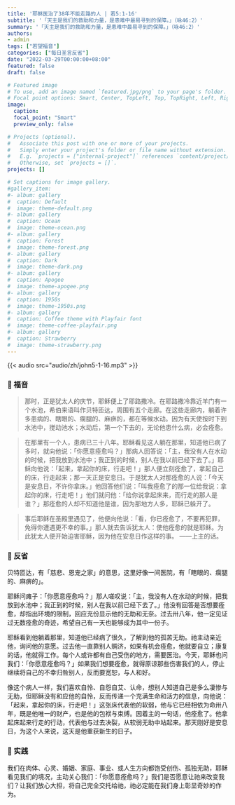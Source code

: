 ```yaml
---
title: '耶稣医治了38年不能走路的人 | 若5:1-16'
subtitle: '「天主是我们的救助和力量，是患难中最易寻到的保障。」（咏46:2）'
summary: '「天主是我们的救助和力量，是患难中最易寻到的保障。」（咏46:2）'
authors:
- admin
tags: ["若望福音"]
categories: ["每日圣言反省"]
date: "2022-03-29T00:00:00+08:00"
featured: false
draft: false

# Featured image
# To use, add an image named `featured.jpg/png` to your page's folder.
# Focal point options: Smart, Center, TopLeft, Top, TopRight, Left, Right, BottomLeft, Bottom, BottomRight
image:
  caption:
  focal_point: "Smart"
  preview_only: false

# Projects (optional).
#   Associate this post with one or more of your projects.
#   Simply enter your project's folder or file name without extension.
#   E.g. `projects = ["internal-project"]` references `content/project/deep-learning/index.md`.
#   Otherwise, set `projects = []`.
projects: []

# Set captions for image gallery.
#gallery_item:
#- album: gallery
#  caption: Default
#  image: theme-default.png
#- album: gallery
#  caption: Ocean
#  image: theme-ocean.png
#- album: gallery
#  caption: Forest
#  image: theme-forest.png
#- album: gallery
#  caption: Dark
#  image: theme-dark.png
#- album: gallery
#  caption: Apogee
#  image: theme-apogee.png
#- album: gallery
#  caption: 1950s
#  image: theme-1950s.png
#- album: gallery
#  caption: Coffee theme with Playfair font
#  image: theme-coffee-playfair.png
#- album: gallery
#  caption: Strawberry
#  image: theme-strawberry.png
---
```


{{< audio src="audio/zh/john5-1-16.mp3" >}}

### :love_letter: 福音
> 那时，正是犹太人的庆节，耶稣便上了耶路撒冷。在耶路撒冷靠近羊门有一个水池，希伯来语叫作贝特匝达，周围有五个走廊。在这些走廊内，躺着许多患病的、瞎眼的、瘸腿的、麻痹的，都在等候水动。因为有天使按时下到水池中，搅动池水；水动后，第一个下去的，无论他患什么病，必会痊愈。

> 在那里有一个人，患病已三十八年。耶稣看见这人躺在那里，知道他已病了多时，就向他说：「你愿意痊愈吗？」那病人回答说：「主，我没有人在水动的时候，把我放到水池中；我正到的时候，别人在我以前已经下去了。」耶稣向他说：「起来，拿起你的床，行走吧！」那人便立刻痊愈了，拿起自己的床，行走起来；那一天正是安息日。于是犹太人对那痊愈的人说：「今天是安息日，不许你拿床。」他回答他们说：「叫我痊愈了的那一位给我说：拿起你的床，行走吧！」他们就问他：「给你说拿起床来，而行走的那人是谁？」那痊愈的人却不知道他是谁，因为那地方人多，耶稣已躲开了。

> 事后耶稣在圣殿里遇见了，他便向他说：「看，你已痊愈了，不要再犯罪，免得你遭遇更不幸的事。」那人就去告诉犹太人：使他痊愈的就是耶稣。为此犹太人便开始迫害耶稣，因为他在安息日作这样的事。 ——上主的话。

### :speech_balloon: 反省
贝特匝达，有「慈悲、恩宠之家」的意思，这里好像一间医院，有「瞎眼的、瘸腿的、麻痹的」。

耶稣问瘫子：「你愿意痊愈吗？」那人嗟叹说：「主，我没有人在水动的时候，把我放到水池中；我正到的时候，别人在我以前已经下去了。」他没有回答是否想要痊愈，却指出环境的限制，回应充份显示他的无助和无奈。过去卅八年，他一定见证过无数痊愈的奇迹，希望自己有一天也能够成为其中一份子。

耶稣看到他躺着那里，知道他已经病了很久，了解到他的孤苦无助。祂主动亲近他，询问他的意愿。过去他一直靠别人赒济，如果有机会痊愈，他就要自立；康复的话，他就得工作。每个人或许都有自己受伤的地方，需要医治。今天，耶稣也问我们：「你愿意痊愈吗？」如果我们想要痊愈，就得原谅那些伤害我们的人，停止继续将自己的不幸归咎别人，反而要宽恕，与人和好。

像这个病人一样，我们喜欢自怜、自怨自艾、认命，想别人知道自己是多么凄惨与无助，但耶稣没有和应他的自怜，反而传递一个充满生命和活力的信息，向他说：「起来，拿起你的床，行走吧！」这张床代表他的软弱，他与它已经相依为命卅八年，既是他唯一的财产，也是他的包袱与束缚。因着主的一句话，他痊愈了。他拿起床起来行走的行动，代表他与过去决裂，从软弱无助中站起来。那天刚好是安息日，为这个人来说，这天是他重获新生的日子。

### :runner: 实践
我们在肉体、心灵、婚姻、家庭、事业、或人生方向都饱受创伤、孤独无助，耶稣看见我们的境况，主动关心我们：「你愿意痊愈吗？」我们是否愿意让祂来改变我们？让我们放心大担，将自己完全交托给祂，祂必定能在我们身上彰显奇妙的作为。
